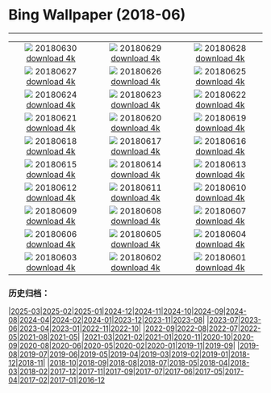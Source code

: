 # Bing Wallpaper (2018-06)
**************
| | | |
| :----: | :----: | :----: |
| ![](https://www.bing.com/az/hprichbg/rb/HONKONG_ZH-CN11971924406_1920x1080.jpg) 20180630 [download 4k](https://www.bing.com/az/hprichbg/rb/HONKONG_ZH-CN11971924406_UHD.jpg) | ![](https://www.bing.com/az/hprichbg/rb/MeteorCrater_ZH-CN10237243221_1920x1080.jpg) 20180629 [download 4k](https://www.bing.com/az/hprichbg/rb/MeteorCrater_ZH-CN10237243221_UHD.jpg) | ![](https://www.bing.com/az/hprichbg/rb/AuroraPhotographer_ZH-CN11480495787_1920x1080.jpg) 20180628 [download 4k](https://www.bing.com/az/hprichbg/rb/AuroraPhotographer_ZH-CN11480495787_UHD.jpg) |
| ![](https://www.bing.com/az/hprichbg/rb/CompositeBeach_ZH-CN9646269492_1920x1080.jpg) 20180627 [download 4k](https://www.bing.com/az/hprichbg/rb/CompositeBeach_ZH-CN9646269492_UHD.jpg) | ![](https://www.bing.com/az/hprichbg/rb/ConcreteDinosaurs_ZH-CN9038296644_1920x1080.jpg) 20180626 [download 4k](https://www.bing.com/az/hprichbg/rb/ConcreteDinosaurs_ZH-CN9038296644_UHD.jpg) | ![](https://www.bing.com/az/hprichbg/rb/MorondavaBaobab_ZH-CN11131924506_1920x1080.jpg) 20180625 [download 4k](https://www.bing.com/az/hprichbg/rb/MorondavaBaobab_ZH-CN11131924506_UHD.jpg) |
| ![](https://www.bing.com/az/hprichbg/rb/MODIS_ZH-CN14242381223_1920x1080.jpg) 20180624 [download 4k](https://www.bing.com/az/hprichbg/rb/MODIS_ZH-CN14242381223_UHD.jpg) | ![](https://www.bing.com/az/hprichbg/rb/ReichenauSommer_ZH-CN10985992170_1920x1080.jpg) 20180623 [download 4k](https://www.bing.com/az/hprichbg/rb/ReichenauSommer_ZH-CN10985992170_UHD.jpg) | ![](https://www.bing.com/az/hprichbg/rb/Europa_ZH-CN11806353149_1920x1080.jpg) 20180622 [download 4k](https://www.bing.com/az/hprichbg/rb/Europa_ZH-CN11806353149_UHD.jpg) |
| ![](https://www.bing.com/az/hprichbg/rb/DogWork_ZH-CN10032511594_1920x1080.jpg) 20180621 [download 4k](https://www.bing.com/az/hprichbg/rb/DogWork_ZH-CN10032511594_UHD.jpg) | ![](https://www.bing.com/az/hprichbg/rb/lotus_ZH-CN12081917194_1920x1080.jpg) 20180620 [download 4k](https://www.bing.com/az/hprichbg/rb/lotus_ZH-CN12081917194_UHD.jpg) | ![](https://www.bing.com/az/hprichbg/rb/WorldRefugeeDay_ZH-CN5421237644_1920x1080.jpg) 20180619 [download 4k](https://www.bing.com/az/hprichbg/rb/WorldRefugeeDay_ZH-CN5421237644_UHD.jpg) |
| ![](https://www.bing.com/az/hprichbg/rb/CypressPygmyOwl_ZH-CN12382299143_1920x1080.jpg) 20180618 [download 4k](https://www.bing.com/az/hprichbg/rb/CypressPygmyOwl_ZH-CN12382299143_UHD.jpg) | ![](https://www.bing.com/az/hprichbg/rb/DUAN_ZH-CN9451316695_1920x1080.jpg) 20180617 [download 4k](https://www.bing.com/az/hprichbg/rb/DUAN_ZH-CN9451316695_UHD.jpg) | ![](https://www.bing.com/az/hprichbg/rb/OstrichDad_ZH-CN8968242630_1920x1080.jpg) 20180616 [download 4k](https://www.bing.com/az/hprichbg/rb/OstrichDad_ZH-CN8968242630_UHD.jpg) |
| ![](https://www.bing.com/az/hprichbg/rb/SpainSurfer_ZH-CN12759707713_1920x1080.jpg) 20180615 [download 4k](https://www.bing.com/az/hprichbg/rb/SpainSurfer_ZH-CN12759707713_UHD.jpg) | ![](https://www.bing.com/az/hprichbg/rb/TinyLadybird_ZH-CN14023054484_1920x1080.jpg) 20180614 [download 4k](https://www.bing.com/az/hprichbg/rb/TinyLadybird_ZH-CN14023054484_UHD.jpg) | ![](https://www.bing.com/az/hprichbg/rb/HenningsvaerFootball_ZH-CN7899320816_1920x1080.jpg) 20180613 [download 4k](https://www.bing.com/az/hprichbg/rb/HenningsvaerFootball_ZH-CN7899320816_UHD.jpg) |
| ![](https://www.bing.com/az/hprichbg/rb/DandelionXray_ZH-CN10220788253_1920x1080.jpg) 20180612 [download 4k](https://www.bing.com/az/hprichbg/rb/DandelionXray_ZH-CN10220788253_UHD.jpg) | ![](https://www.bing.com/az/hprichbg/rb/Kiasma_ZH-CN13083124808_1920x1080.jpg) 20180611 [download 4k](https://www.bing.com/az/hprichbg/rb/Kiasma_ZH-CN13083124808_UHD.jpg) | ![](https://www.bing.com/az/hprichbg/rb/GBRBday_ZH-CN12318325409_1920x1080.jpg) 20180610 [download 4k](https://www.bing.com/az/hprichbg/rb/GBRBday_ZH-CN12318325409_UHD.jpg) |
| ![](https://www.bing.com/az/hprichbg/rb/PenaNationalPalace_ZH-CN12058841312_1920x1080.jpg) 20180609 [download 4k](https://www.bing.com/az/hprichbg/rb/PenaNationalPalace_ZH-CN12058841312_UHD.jpg) | ![](https://www.bing.com/az/hprichbg/rb/YarnBombing_ZH-CN9558012661_1920x1080.jpg) 20180608 [download 4k](https://www.bing.com/az/hprichbg/rb/YarnBombing_ZH-CN9558012661_UHD.jpg) | ![](https://www.bing.com/az/hprichbg/rb/WorldOceanDay_ZH-CN7537097723_1920x1080.jpg) 20180607 [download 4k](https://www.bing.com/az/hprichbg/rb/WorldOceanDay_ZH-CN7537097723_UHD.jpg) |
| ![](https://www.bing.com/az/hprichbg/rb/WhalePod_ZH-CN9101375608_1920x1080.jpg) 20180606 [download 4k](https://www.bing.com/az/hprichbg/rb/WhalePod_ZH-CN9101375608_UHD.jpg) | ![](https://www.bing.com/az/hprichbg/rb/FlyinDrivein_ZH-CN11097970692_1920x1080.jpg) 20180605 [download 4k](https://www.bing.com/az/hprichbg/rb/FlyinDrivein_ZH-CN11097970692_UHD.jpg) | ![](https://www.bing.com/az/hprichbg/rb/AuburnBalloons_ZH-CN8649124966_1920x1080.jpg) 20180604 [download 4k](https://www.bing.com/az/hprichbg/rb/AuburnBalloons_ZH-CN8649124966_UHD.jpg) |
| ![](https://www.bing.com/az/hprichbg/rb/PJ_ZH-CN10859560585_1920x1080.jpg) 20180603 [download 4k](https://www.bing.com/az/hprichbg/rb/PJ_ZH-CN10859560585_UHD.jpg) | ![](https://www.bing.com/az/hprichbg/rb/Liverpool_ZH-CN12418492140_1920x1080.jpg) 20180602 [download 4k](https://www.bing.com/az/hprichbg/rb/Liverpool_ZH-CN12418492140_UHD.jpg) | ![](https://www.bing.com/az/hprichbg/rb/R2R2R_ZH-CN11140090151_1920x1080.jpg) 20180601 [download 4k](https://www.bing.com/az/hprichbg/rb/R2R2R_ZH-CN11140090151_UHD.jpg) |

### 历史归档：

|[2025-03](bing/2025-03/2025-03.md)|[2025-02](bing/2025-02/2025-02.md)|[2025-01](bing/2025-01/2025-01.md)|[2024-12](bing/2024-12/2024-12.md)|[2024-11](bing/2024-11/2024-11.md)|[2024-10](bing/2024-10/2024-10.md)|[2024-09](bing/2024-09/2024-09.md)|[2024-08](bing/2024-08/2024-08.md)|[2024-04](bing/2024-04/2024-04.md)|[2024-02](bing/2024-02/2024-02.md)|[2024-01](bing/2024-01/2024-01.md)|[2023-12](bing/2023-12/2023-12.md)|[2023-11](bing/2023-11/2023-11.md)|[2023-08](bing/2023-08/2023-08.md)|
|[2023-07](bing/2023-07/2023-07.md)|[2023-06](bing/2023-06/2023-06.md)|[2023-04](bing/2023-04/2023-04.md)|[2023-01](bing/2023-01/2023-01.md)|[2022-11](bing/2022-11/2022-11.md)|[2022-10](bing/2022-10/2022-10.md)|
|[2022-09](bing/2022-09/2022-09.md)|[2022-08](bing/2022-08/2022-08.md)|[2022-07](bing/2022-07/2022-07.md)|[2022-05](bing/2022-05/2022-05.md)|[2021-08](bing/2021-08/2021-08.md)|[2021-05](bing/2021-05/2021-05.md)|
|[2021-03](bing/2021-03/2021-03.md)|[2021-02](bing/2021-02/2021-02.md)|[2021-01](bing/2021-01/2021-01.md)|[2020-11](bing/2020-11/2020-11.md)|[2020-10](bing/2020-10/2020-10.md)|[2020-09](bing/2020-09/2020-09.md)|[2020-08](bing/2020-08/2020-08.md)|[2020-06](bing/2020-06/2020-06.md)|[2020-05](bing/2020-05/2020-05.md)|[2020-02](bing/2020-02/2020-02.md)|[2020-01](bing/2020-01/2020-01.md)|[2019-11](bing/2019-11/2019-11.md)|[2019-09](bing/2019-09/2019-09.md)|
|[2019-08](bing/2019-08/2019-08.md)|[2019-07](bing/2019-07/2019-07.md)|[2019-06](bing/2019-06/2019-06.md)|[2019-05](bing/2019-05/2019-05.md)|[2019-04](bing/2019-04/2019-04.md)|[2019-03](bing/2019-03/2019-03.md)|[2019-02](bing/2019-02/2019-02.md)|[2019-01](bing/2019-01/2019-01.md)|[2018-12](bing/2018-12/2018-12.md)|[2018-11](bing/2018-11/2018-11.md)|
|[2018-10](bing/2018-10/2018-10.md)|[2018-09](bing/2018-09/2018-09.md)|[2018-08](bing/2018-08/2018-08.md)|[2018-07](bing/2018-07/2018-07.md)|[2018-05](bing/2018-05/2018-05.md)|[2018-04](bing/2018-04/2018-04.md)|[2018-03](bing/2018-03/2018-03.md)|[2018-02](bing/2018-02/2018-02.md)|[2017-12](bing/2017-12/2017-12.md)|[2017-11](bing/2017-11/2017-11.md)|[2017-09](bing/2017-09/2017-09.md)|[2017-07](bing/2017-07/2017-07.md)|[2017-06](bing/2017-06/2017-06.md)|[2017-05](bing/2017-05/2017-05.md)|[2017-04](bing/2017-04/2017-04.md)|[2017-02](bing/2017-02/2017-02.md)|[2017-01](bing/2017-01/2017-01.md)|[2016-12](bing/2016-12/2016-12.md)